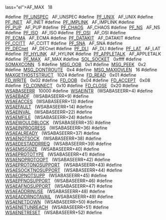 lass="el">AF_MAX</a>   18</td>
</tr>
<tr>
<td class="memItemLeft" style="text-align: right;" data-nowrap="" data-valign="top">#define </td>
<td class="memItemRight" data-valign="bottom"><a href="macwinsock_8h.md#72280d30974f612d1764145c217e859b" class="el">PF_UNSPEC</a>   AF_UNSPEC</td>
</tr>
<tr>
<td class="memItemLeft" style="text-align: right;" data-nowrap="" data-valign="top">#define </td>
<td class="memItemRight" data-valign="bottom"><a href="macwinsock_8h.md#556088a47a7db9e90d53648e18079c31" class="el">PF_UNIX</a>   AF_UNIX</td>
</tr>
<tr>
<td class="memItemLeft" style="text-align: right;" data-nowrap="" data-valign="top">#define </td>
<td class="memItemRight" data-valign="bottom"><a href="macwinsock_8h.md#c79ab61bc51a99f627b342c92eb2dd75" class="el">PF_INET</a>   AF_INET</td>
</tr>
<tr>
<td class="memItemLeft" style="text-align: right;" data-nowrap="" data-valign="top">#define </td>
<td class="memItemRight" data-valign="bottom"><a href="macwinsock_8h.md#0f99c01b2342e613825fe5dca931aa84" class="el">PF_IMPLINK</a>   AF_IMPLINK</td>
</tr>
<tr>
<td class="memItemLeft" style="text-align: right;" data-nowrap="" data-valign="top">#define </td>
<td class="memItemRight" data-valign="bottom"><a href="macwinsock_8h.md#b8d48652f2d7ded6d99d783f986b8463" class="el">PF_PUP</a>   AF_PUP</td>
</tr>
<tr>
<td class="memItemLeft" style="text-align: right;" data-nowrap="" data-valign="top">#define </td>
<td class="memItemRight" data-valign="bottom"><a href="macwinsock_8h.md#411df2f6b45de892cf89749dd310b296" class="el">PF_CHAOS</a>   AF_CHAOS</td>
</tr>
<tr>
<td class="memItemLeft" style="text-align: right;" data-nowrap="" data-valign="top">#define </td>
<td class="memItemRight" data-valign="bottom"><a href="macwinsock_8h.md#72055a25babe80938918deadb247316d" class="el">PF_NS</a>   AF_NS</td>
</tr>
<tr>
<td class="memItemLeft" style="text-align: right;" data-nowrap="" data-valign="top">#define </td>
<td class="memItemRight" data-valign="bottom"><a href="macwinsock_8h.md#8092b0eeddbbd94a228958b353c68ccd" class="el">PF_ISO</a>   AF_ISO</td>
</tr>
<tr>
<td class="memItemLeft" style="text-align: right;" data-nowrap="" data-valign="top">#define </td>
<td class="memItemRight" data-valign="bottom"><a href="macwinsock_8h.md#a2bb5a15e77d2cf782a131cec73fc7b8" class="el">PF_OSI</a>   AF_OSI</td>
</tr>
<tr>
<td class="memItemLeft" style="text-align: right;" data-nowrap="" data-valign="top">#define </td>
<td class="memItemRight" data-valign="bottom"><a href="macwinsock_8h.md#4347cbf4ee94ab7e6a793c1e1a3ef28d" class="el">PF_ECMA</a>   AF_ECMA</td>
</tr>
<tr>
<td class="memItemLeft" style="text-align: right;" data-nowrap="" data-valign="top">#define </td>
<td class="memItemRight" data-valign="bottom"><a href="macwinsock_8h.md#13e2614b4b01506f7075ffab7334bc87" class="el">PF_DATAKIT</a>   AF_DATAKIT</td>
</tr>
<tr>
<td class="memItemLeft" style="text-align: right;" data-nowrap="" data-valign="top">#define </td>
<td class="memItemRight" data-valign="bottom"><a href="macwinsock_8h.md#5d7b8c357fd34d327de8ff2c2306e8e1" class="el">PF_CCITT</a>   AF_CCITT</td>
</tr>
<tr>
<td class="memItemLeft" style="text-align: right;" data-nowrap="" data-valign="top">#define </td>
<td class="memItemRight" data-valign="bottom"><a href="macwinsock_8h.md#4f5293ba02e9efd4ced59b9f033c4431" class="el">PF_SNA</a>   AF_SNA</td>
</tr>
<tr>
<td class="memItemLeft" style="text-align: right;" data-nowrap="" data-valign="top">#define </td>
<td class="memItemRight" data-valign="bottom"><a href="macwinsock_8h.md#dd16b33f22fe3c0a8f4ee47cac30676e" class="el">PF_DECnet</a>   AF_DECnet</td>
</tr>
<tr>
<td class="memItemLeft" style="text-align: right;" data-nowrap="" data-valign="top">#define </td>
<td class="memItemRight" data-valign="bottom"><a href="macwinsock_8h.md#285eb16e0f121a82d2057e2491a5ef52" class="el">PF_DLI</a>   AF_DLI</td>
</tr>
<tr>
<td class="memItemLeft" style="text-align: right;" data-nowrap="" data-valign="top">#define </td>
<td class="memItemRight" data-valign="bottom"><a href="macwinsock_8h.md#79295364d8783e95ba70068c66d77f9c" class="el">PF_LAT</a>   AF_LAT</td>
</tr>
<tr>
<td class="memItemLeft" style="text-align: right;" data-nowrap="" data-valign="top">#define </td>
<td class="memItemRight" data-valign="bottom"><a href="macwinsock_8h.md#02972da43d757bb403c799614e5a9e19" class="el">PF_HYLINK</a>   AF_HYLINK</td>
</tr>
<tr>
<td class="memItemLeft" style="text-align: right;" data-nowrap="" data-valign="top">#define </td>
<td class="memItemRight" data-valign="bottom"><a href="macwinsock_8h.md#5683a80b9e419faf9c0d92da323e3a52" class="el">PF_APPLETALK</a>   AF_APPLETALK</td>
</tr>
<tr>
<td class="memItemLeft" style="text-align: right;" data-nowrap="" data-valign="top">#define </td>
<td class="memItemRight" data-valign="bottom"><a href="macwinsock_8h.md#f6a30eeb705849db18a22917f8cf66c3" class="el">PF_MAX</a>   AF_MAX</td>
</tr>
<tr>
<td class="memItemLeft" style="text-align: right;" data-nowrap="" data-valign="top">#define </td>
<td class="memItemRight" data-valign="bottom"><a href="macwinsock_8h.md#79d233e97aeb0c159b93f63ab1a30c33" class="el">SOL_SOCKET</a>   0xffff</td>
</tr>
<tr>
<td class="memItemLeft" style="text-align: right;" data-nowrap="" data-valign="top">#define </td>
<td class="memItemRight" data-valign="bottom"><a href="macwinsock_8h.md#d872e34851dc65736b58a3593cd01f43" class="el">SOMAXCONN</a>   5</td>
</tr>
<tr>
<td class="memItemLeft" style="text-align: right;" data-nowrap="" data-valign="top">#define </td>
<td class="memItemRight" data-valign="bottom"><a href="macwinsock_8h.md#f13b0ed7a080a8cbb9f8a483c643bddb" class="el">MSG_OOB</a>   0x1</td>
</tr>
<tr>
<td class="memItemLeft" style="text-align: right;" data-nowrap="" data-valign="top">#define </td>
<td class="memItemRight" data-valign="bottom"><a href="macwinsock_8h.md#b11bb37b64db681ac58efd0948e1367a" class="el">MSG_PEEK</a>   0x2</td>
</tr>
<tr>
<td class="memItemLeft" style="text-align: right;" data-nowrap="" data-valign="top">#define </td>
<td class="memItemRight" data-valign="bottom"><a href="macwinsock_8h.md#9f29123e7832b8c759e21c2462e72abe" class="el">MSG_DONTROUTE</a>   0x4</td>
</tr>
<tr>
<td class="memItemLeft" style="text-align: right;" data-nowrap="" data-valign="top">#define </td>
<td class="memItemRight" data-valign="bottom"><a href="macwinsock_8h.md#45bc4228253bab7fc91f61f08f51dffa" class="el">MSG_MAXIOVLEN</a>   16</td>
</tr>
<tr>
<td class="memItemLeft" style="text-align: right;" data-nowrap="" data-valign="top">#define </td>
<td class="memItemRight" data-valign="bottom"><a href="macwinsock_8h.md#d75c386a35d67932f3ede44db6a1fb5f" class="el">MAXGETHOSTSTRUCT</a>   1024</td>
</tr>
<tr>
<td class="memItemLeft" style="text-align: right;" data-nowrap="" data-valign="top">#define </td>
<td class="memItemRight" data-valign="bottom"><a href="macwinsock_8h.md#ceef72e6b1d58ace0842d06fb8ff500e" class="el">FD_READ</a>   0x01</td>
</tr>
<tr>
<td class="memItemLeft" style="text-align: right;" data-nowrap="" data-valign="top">#define </td>
<td class="memItemRight" data-valign="bottom"><a href="macwinsock_8h.md#afcaf1f96379dc563f4fef3e4de93c6c" class="el">FD_WRITE</a>   0x02</td>
</tr>
<tr>
<td class="memItemLeft" style="text-align: right;" data-nowrap="" data-valign="top">#define </td>
<td class="memItemRight" data-valign="bottom"><a href="macwinsock_8h.md#273887ffdc4bfbf5d2598fabda4bdac9" class="el">FD_OOB</a>   0x04</td>
</tr>
<tr>
<td class="memItemLeft" style="text-align: right;" data-nowrap="" data-valign="top">#define </td>
<td class="memItemRight" data-valign="bottom"><a href="macwinsock_8h.md#41f53ae8a42835622b891427090e232e" class="el">FD_ACCEPT</a>   0x08</td>
</tr>
<tr>
<td class="memItemLeft" style="text-align: right;" data-nowrap="" data-valign="top">#define </td>
<td class="memItemRight" data-valign="bottom"><a href="macwinsock_8h.md#d17b4958b8bef582ab416ee8b8e0d55b" class="el">FD_CONNECT</a>   0x10</td>
</tr>
<tr>
<td class="memItemLeft" style="text-align: right;" data-nowrap="" data-valign="top">#define </td>
<td class="memItemRight" data-valign="bottom"><a href="macwinsock_8h.md#59d1a23460d5f97255596e0eec59f7ed" class="el">FD_CLOSE</a>   0x20</td>
</tr>
<tr>
<td class="memItemLeft" style="text-align: right;" data-nowrap="" data-valign="top">#define </td>
<td class="memItemRight" data-valign="bottom"><a href="macwinsock_8h.md#dd0af2ae8994550cb6065ba4264fc88c" class="el">WSABASEERR</a>   10000</td>
</tr>
<tr>
<td class="memItemLeft" style="text-align: right;" data-nowrap="" data-valign="top">#define </td>
<td class="memItemRight" data-valign="bottom"><a href="macwinsock_8h.md#9a1af2fb498ecb2fa73e2c03ecf255d5" class="el">WSAEINTR</a>   (WSABASEERR+4)</td>
</tr>
<tr>
<td class="memItemLeft" style="text-align: right;" data-nowrap="" data-valign="top">#define </td>
<td class="memItemRight" data-valign="bottom"><a href="macwinsock_8h.md#7d547dec33191f0b4f0e2f7ba7964389" class="el">WSAEBADF</a>   (WSABASEERR+9)</td>
</tr>
<tr>
<td class="memItemLeft" style="text-align: right;" data-nowrap="" data-valign="top">#define </td>
<td class="memItemRight" data-valign="bottom"><a href="macwinsock_8h.md#57aee74214cf370292c6b6a07d7c0344" class="el">WSAEACCES</a>   (WSABASEERR+13)</td>
</tr>
<tr>
<td class="memItemLeft" style="text-align: right;" data-nowrap="" data-valign="top">#define </td>
<td class="memItemRight" data-valign="bottom"><a href="macwinsock_8h.md#965aea261ab8ed0818332fe0ce0db74e" class="el">WSAEFAULT</a>   (WSABASEERR+14)</td>
</tr>
<tr>
<td class="memItemLeft" style="text-align: right;" data-nowrap="" data-valign="top">#define </td>
<td class="memItemRight" data-valign="bottom"><a href="macwinsock_8h.md#019d81addc960c14b446f1f0b0c03f97" class="el">WSAEINVAL</a>   (WSABASEERR+22)</td>
</tr>
<tr>
<td class="memItemLeft" style="text-align: right;" data-nowrap="" data-valign="top">#define </td>
<td class="memItemRight" data-valign="bottom"><a href="macwinsock_8h.md#fdf0b8c1f5ae59a69a96d7c0a9547f44" class="el">WSAEMFILE</a>   (WSABASEERR+24)</td>
</tr>
<tr>
<td class="memItemLeft" style="text-align: right;" data-nowrap="" data-valign="top">#define </td>
<td class="memItemRight" data-valign="bottom"><a href="macwinsock_8h.md#1d18a4d7fb5a4c12f83decaf4da75d5b" class="el">WSAEWOULDBLOCK</a>   (WSABASEERR+35)</td>
</tr>
<tr>
<td class="memItemLeft" style="text-align: right;" data-nowrap="" data-valign="top">#define </td>
<td class="memItemRight" data-valign="bottom"><a href="macwinsock_8h.md#40e2e9805749c6384becbe2f697e776e" class="el">WSAEINPROGRESS</a>   (WSABASEERR+36)</td>
</tr>
<tr>
<td class="memItemLeft" style="text-align: right;" data-nowrap="" data-valign="top">#define </td>
<td class="memItemRight" data-valign="bottom"><a href="macwinsock_8h.md#a484132236a6c172cb957f74ad27e272" class="el">WSAEALREADY</a>   (WSABASEERR+37)</td>
</tr>
<tr>
<td class="memItemLeft" style="text-align: right;" data-nowrap="" data-valign="top">#define </td>
<td class="memItemRight" data-valign="bottom"><a href="macwinsock_8h.md#8e6e76064348b1e3307138b8d4c36151" class="el">WSAENOTSOCK</a>   (WSABASEERR+38)</td>
</tr>
<tr>
<td class="memItemLeft" style="text-align: right;" data-nowrap="" data-valign="top">#define </td>
<td class="memItemRight" data-valign="bottom"><a href="macwinsock_8h.md#d37b6f96a5440e98346815d3f339bd78" class="el">WSAEDESTADDRREQ</a>   (WSABASEERR+39)</td>
</tr>
<tr>
<td class="memItemLeft" style="text-align: right;" data-nowrap="" data-valign="top">#define </td>
<td class="memItemRight" data-valign="bottom"><a href="macwinsock_8h.md#74a9a270d5e2839b4b08130d5e8ce470" class="el">WSAEMSGSIZE</a>   (WSABASEERR+40)</td>
</tr>
<tr>
<td class="memItemLeft" style="text-align: right;" data-nowrap="" data-valign="top">#define </td>
<td class="memItemRight" data-valign="bottom"><a href="macwinsock_8h.md#43398dd7d7f30f8f9271e9efa70da702" class="el">WSAEPROTOTYPE</a>   (WSABASEERR+41)</td>
</tr>
<tr>
<td class="memItemLeft" style="text-align: right;" data-nowrap="" data-valign="top">#define </td>
<td class="memItemRight" data-valign="bottom"><a href="macwinsock_8h.md#46f7d8c8c2de13e214a568d9194c348a" class="el">WSAENOPROTOOPT</a>   (WSABASEERR+42)</td>
</tr>
<tr>
<td class="memItemLeft" style="text-align: right;" data-nowrap="" data-valign="top">#define </td>
<td class="memItemRight" data-valign="bottom"><a href="macwinsock_8h.md#55c45d0ce57c3da1dcdac9dcbc748b9b" class="el">WSAEPROTONOSUPPORT</a>   (WSABASEERR+43)</td>
</tr>
<tr>
<td class="memItemLeft" style="text-align: right;" data-nowrap="" data-valign="top">#define </td>
<td class="memItemRight" data-valign="bottom"><a href="macwinsock_8h.md#2344f11bb25266e44c5b86de27d8cc21" class="el">WSAESOCKTNOSUPPORT</a>   (WSABASEERR+44)</td>
</tr>
<tr>
<td class="memItemLeft" style="text-align: right;" data-nowrap="" data-valign="top">#define </td>
<td class="memItemRight" data-valign="bottom"><a href="macwinsock_8h.md#7322964d7ab73d7ef09ebfb80ed39c03" class="el">WSAEOPNOTSUPP</a>   (WSABASEERR+45)</td>
</tr>
<tr>
<td class="memItemLeft" style="text-align: right;" data-nowrap="" data-valign="top">#define </td>
<td class="memItemRight" data-valign="bottom"><a href="macwinsock_8h.md#4eb0963644947f531a1ca15e73a7125a" class="el">WSAEPFNOSUPPORT</a>   (WSABASEERR+46)</td>
</tr>
<tr>
<td class="memItemLeft" style="text-align: right;" data-nowrap="" data-valign="top">#define </td>
<td class="memItemRight" data-valign="bottom"><a href="macwinsock_8h.md#5f6b064b5a9d61750630febed6bd8707" class="el">WSAEAFNOSUPPORT</a>   (WSABASEERR+47)</td>
</tr>
<tr>
<td class="memItemLeft" style="text-align: right;" data-nowrap="" data-valign="top">#define </td>
<td class="memItemRight" data-valign="bottom"><a href="macwinsock_8h.md#07ffb05653ec4aec1331350ff3ecaba7" class="el">WSAEADDRINUSE</a>   (WSABASEERR+48)</td>
</tr>
<tr>
<td class="memItemLeft" style="text-align: right;" data-nowrap="" data-valign="top">#define </td>
<td class="memItemRight" data-valign="bottom"><a href="macwinsock_8h.md#de16e3b1bce15ebc5afb03f38312a1e1" class="el">WSAEADDRNOTAVAIL</a>   (WSABASEERR+49)</td>
</tr>
<tr>
<td class="memItemLeft" style="text-align: right;" data-nowrap="" data-valign="top">#define </td>
<td class="memItemRight" data-valign="bottom"><a href="macwinsock_8h.md#b9a80e6fe8e830da2063b94b51291918" class="el">WSAENETDOWN</a>   (WSABASEERR+50)</td>
</tr>
<tr>
<td class="memItemLeft" style="text-align: right;" data-nowrap="" data-valign="top">#define </td>
<td class="memItemRight" data-valign="bottom"><a href="macwinsock_8h.md#f0acb4ce02419efff1da1d562c2ba749" class="el">WSAENETUNREACH</a>   (WSABASEERR+51)</td>
</tr>
<tr>
<td class="memItemLeft" style="text-align: right;" data-nowrap="" data-valign="top">#define </td>
<td class="memItemRight" data-valign="bottom"><a href="macwinsock_8h.md#c1b544102846cc2023db036f8b0ff6b0" class="el">WSAENETRESET</a>   (WSABASEERR+52)</td>
</tr>
<tr>
<td class="memItemLeft" style="text-align: right;" data-nowrap="" data-valign="top">#define </td>
<td class="memItemRight" data-valign="bottom"><a href="macwinsock_8h.md#d09dc66325075059616e14aef9a1d24e" cl